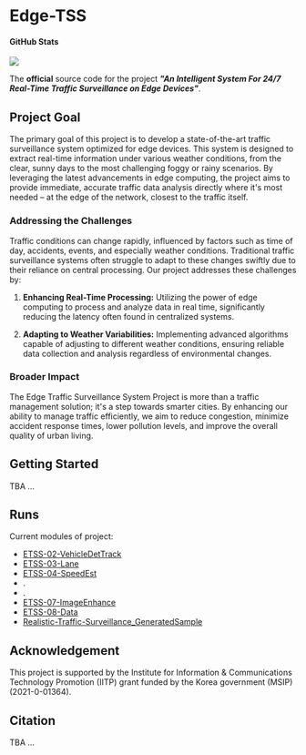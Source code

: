 # Edge-TSS  
  
#### GitHub Stats  
![](https://img.shields.io/github/downloads/SKKU-AutoLab-VSW/ETSS-01-Edge-TSS/total.svg)  
  
The **official** source code for the project _**"An Intelligent System For 24/7  Real-Time Traffic Surveillance on Edge Devices"**_.  

## Project Goal


The primary goal of this project is to develop a state-of-the-art traffic surveillance system optimized for edge devices. This system is designed to extract real-time information under various weather conditions, from the clear, sunny days to the most challenging foggy or rainy scenarios. By leveraging the latest advancements in edge computing, the project aims to provide immediate, accurate traffic data analysis directly where it's most needed – at the edge of the network, closest to the traffic itself.  


### Addressing the Challenges

Traffic conditions can change rapidly, influenced by factors such as time of day, accidents, events, and especially weather conditions. Traditional traffic surveillance systems often struggle to adapt to these changes swiftly due to their reliance on central processing. Our project addresses these challenges by:

1. **Enhancing Real-Time Processing:** Utilizing the power of edge computing to process and analyze data in real time, significantly reducing the latency often found in centralized systems.
    
2. **Adapting to Weather Variabilities:** Implementing advanced algorithms capable of adjusting to different weather conditions, ensuring reliable data collection and analysis regardless of environmental changes.

### Broader Impact

The Edge Traffic Surveillance System Project is more than a traffic management solution; it's a step towards smarter cities. By enhancing our ability to manage traffic efficiently, we aim to reduce congestion, minimize accident response times, lower pollution levels, and improve the overall quality of urban living.


## Getting Started  

TBA ...  
  
## Runs  

Current modules of project:
- [ETSS-02-VehicleDetTrack](https://github.com/SKKU-AutoLab-VSW/ETSS-02-VehicleDetTrack)
- [ETSS-03-Lane](https://github.com/SKKU-AutoLab-VSW/ETSS-03-LaneDet)
- [ETSS-04-SpeedEst](https://github.com/SKKU-AutoLab-VSW/ETSS-04-SpeedEst)
- .
- .
- [ETSS-07-ImageEnhance](https://github.com/SKKU-AutoLab-VSW/ETSS-07-ImageEnhance)
- [ETSS-08-Data](https://github.com/SKKU-AutoLab-VSW/ETSS-08-Data)
- [Realistic-Traffic-Surveillance_GeneratedSample](https://github.com/SKKU-AutoLab-VSW/Realistic-Traffic-Surveillance_GeneratedSample)
  
## Acknowledgement  

This project is supported by the Institute for Information & Communications   
Technology Promotion (IITP) grant funded by the Korea government (MSIP) (2021-0-01364).

## Citation 

TBA ...  
